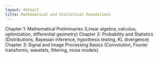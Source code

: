 ```yaml
---
layout: default
title: Mathematical and Statistical Foundations
---
```


Chapter 1: Mathematical Preliminaries
(Linear algebra, calculus, optimization, differential geometry)
Chapter 2: Probability and Statistics
(Distributions, Bayesian inference, hypothesis testing, KL divergence)
Chapter 3: Signal and Image Processing Basics
(Convolution, Fourier transforms, wavelets, filtering, noise models)
